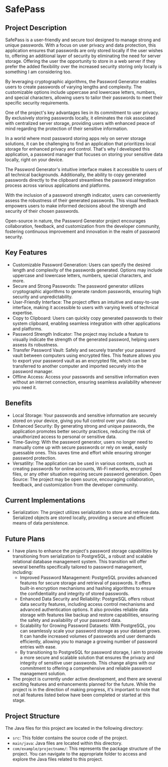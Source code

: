 # SafePass

## Project Description
SafePass is a user-friendly and secure tool designed to manage strong and unique passwords. With a focus on user privacy and data protection, this application ensures that passwords are only stored locally if the user wishes to, offering an additional layer of security by eliminating the need for server storage. Offering the user the opportunity to store in a web server if they prefer the added flexibility over the increased security storing only locally is something I am considering too.

By leveraging cryptographic algorithms, the Password Generator enables users to create passwords of varying lengths and complexity. The customizable options include uppercase and lowercase letters, numbers, and special characters, allowing users to tailor their passwords to meet their specific security requirements.

One of the project's key advantages lies in its commitment to user privacy. By exclusively storing passwords locally, it eliminates the risk associated with centralized server storage, providing users with enhanced peace of mind regarding the protection of their sensitive information.

In a world where most password storing apps rely on server storage solutions, it can be challenging to find an application that prioritizes local storage for enhanced privacy and control. That's why I developed this application, a password manager that focuses on storing your sensitive data locally, right on your device.

The Password Generator's intuitive interface makes it accessible to users of all technical backgrounds. Additionally, the ability to copy generated passwords directly to the clipboard streamlines the password integration process across various applications and platforms.

With the inclusion of a password strength indicator, users can conveniently assess the robustness of their generated passwords. This visual feedback empowers users to make informed decisions about the strength and security of their chosen passwords.

Open-source in nature, the Password Generator project encourages collaboration, feedback, and customization from the developer community, fostering continuous improvement and innovation in the realm of password security.

## Key Features
- Customizable Password Generation: Users can specify the desired length and complexity of the passwords generated. Options may include uppercase and lowercase letters, numbers, special characters, and more.
- Secure and Strong Passwords: The password generator utilizes cryptographic algorithms to generate random passwords, ensuring high security and unpredictability.
- User-Friendly Interface: The project offers an intuitive and easy-to-use interface, making it accessible to users with varying levels of technical expertise.
- Copy to Clipboard: Users can quickly copy generated passwords to their system clipboard, enabling seamless integration with other applications and platforms.
- Password Strength Indicator: The project may include a feature to visually indicate the strength of the generated password, helping users assess its robustness.
- Transfer Password Vault: Safely and securely transfer your password vault between computers using encrypted files. This feature allows you to export your password vault as an encrypted file, which can be transferred to another computer and imported securely into the password manager.
- Offline Access: Access your passwords and sensitive information even without an internet connection, ensuring seamless availability whenever you need it.

## Benefits
- Local Storage: Your passwords and sensitive information are securely stored on your device, giving you full control over your data.
- Enhanced Security: By generating strong and unique passwords, the application promotes better security practices, reducing the risk of unauthorized access to personal or sensitive data.
- Time-Saving: With the password generator, users no longer need to manually come up with secure passwords or rely on weak, easily guessable ones. This saves time and effort while ensuring stronger password protection.
- Versatility: The application can be used in various contexts, such as creating passwords for online accounts, Wi-Fi networks, encrypted files, or any other situation requiring secure password generation.
Open Source: The project may be open source, encouraging collaboration, feedback, and customization from the developer community.

## Current Implementations
- Serialization: The project utilizes serialization to store and retrieve data. Serialized objects are stored locally, providing a secure and efficient means of data persistence.

## Future Plans
- I have plans to enhance the project's password storage capabilities by transitioning from serialization to PostgreSQL, a robust and scalable relational database management system. This transition will offer several benefits specifically tailored to password management, including:
  - Improved Password Management: PostgreSQL provides advanced features for secure storage and retrieval of passwords. It offers built-in encryption mechanisms and hashing algorithms to ensure the confidentiality and integrity of stored passwords.
  - Enhanced Data Security and Reliability: PostgreSQL offers robust data security features, including access control mechanisms and advanced authentication options. It also provides reliable data storage with features like backup and restore capabilities, ensuring the safety and availability of your password data.
  - Scalability for Growing Password Datasets: With PostgreSQL, you can seamlessly scale your password storage as your dataset grows. It can handle increased volumes of passwords and user demands efficiently, allowing you to manage a growing number of password entries with ease.
  - By transitioning to PostgreSQL for password storage, I aim to provide a more secure and scalable solution that ensures the privacy and integrity of sensitive user passwords. This change aligns with our commitment to offering a comprehensive and reliable password management solution.
- The project is currently under active development, and there are several exciting features and enhancements planned for the future. While the project is in the direction of making progress, it's important to note that not all features listed below have been completed or started at this stage.

## Project Structure
The Java files for this project are located in the following directory:
- `src`: This folder contains the source code of the project.
- `main/java`: Java files are located within this directory.
- `com/example/projectname/`: This represents the package structure of the project.
You can navigate to the appropriate folder to access and explore the Java files related to this project.

